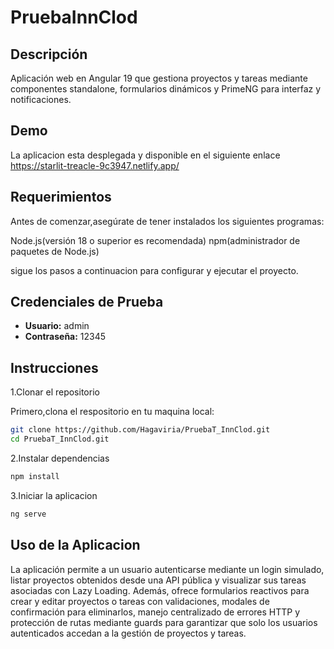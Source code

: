 # PruebaInnClod

## Descripción

Aplicación web en Angular 19 que gestiona proyectos y tareas mediante componentes standalone, formularios dinámicos y PrimeNG para interfaz y notificaciones.

## Demo

La aplicacion esta desplegada y disponible en el siguiente enlace
https://starlit-treacle-9c3947.netlify.app/

## Requerimientos

Antes de comenzar,asegúrate de tener instalados los siguientes programas:

Node.js(versión 18 o superior es recomendada)
npm(administrador de paquetes de Node.js)

sigue los pasos a continuacion para configurar y ejecutar el proyecto.

## Credenciales de Prueba

- **Usuario:** admin
- **Contraseña:** 12345

## Instrucciones

1.Clonar el repositorio

Primero,clona el respositorio en tu maquina local:

```bash
git clone https://github.com/Hagaviria/PruebaT_InnClod.git
cd PruebaT_InnClod.git
```

2.Instalar dependencias

```bash
npm install
```

3.Iniciar la aplicacion

```bash
ng serve
```

## Uso de la Aplicacion

La aplicación permite a un usuario autenticarse mediante un login simulado, listar proyectos obtenidos desde una API pública y visualizar sus tareas asociadas con Lazy Loading. Además, ofrece formularios reactivos para crear y editar proyectos o tareas con validaciones, modales de confirmación para eliminarlos, manejo centralizado de errores HTTP y protección de rutas mediante guards para garantizar que solo los usuarios autenticados accedan a la gestión de proyectos y tareas.
